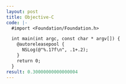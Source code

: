 ```yaml
---
layout: post
title: Objective-C
code: |-
  #import <Foundation/Foundation.h>

  int main(int argc, const char * argv[]) {
    @autoreleasepool {
      NSLog(@"%.17f\n", .1+.2);
    }
    return 0;
  }
result: 0.30000000000000004
---
```


